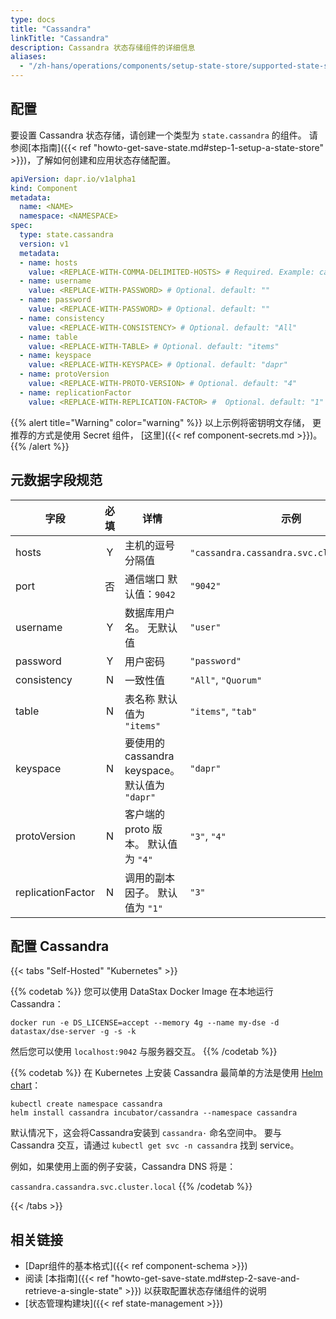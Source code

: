 ```yaml
---
type: docs
title: "Cassandra"
linkTitle: "Cassandra"
description: Cassandra 状态存储组件的详细信息
aliases:
  - "/zh-hans/operations/components/setup-state-store/supported-state-stores/setup-cassandra/"
---
```


## 配置

要设置 Cassandra 状态存储，请创建一个类型为 `state.cassandra` 的组件。 请参阅[本指南]({{< ref "howto-get-save-state.md#step-1-setup-a-state-store" >}})，了解如何创建和应用状态存储配置。

```yaml
apiVersion: dapr.io/v1alpha1
kind: Component
metadata:
  name: <NAME>
  namespace: <NAMESPACE>
spec:
  type: state.cassandra
  version: v1
  metadata:
  - name: hosts
    value: <REPLACE-WITH-COMMA-DELIMITED-HOSTS> # Required. Example: cassandra.cassandra.svc.cluster.local
  - name: username
    value: <REPLACE-WITH-PASSWORD> # Optional. default: ""
  - name: password
    value: <REPLACE-WITH-PASSWORD> # Optional. default: ""
  - name: consistency
    value: <REPLACE-WITH-CONSISTENCY> # Optional. default: "All"
  - name: table
    value: <REPLACE-WITH-TABLE> # Optional. default: "items"
  - name: keyspace
    value: <REPLACE-WITH-KEYSPACE> # Optional. default: "dapr"
  - name: protoVersion
    value: <REPLACE-WITH-PROTO-VERSION> # Optional. default: "4"
  - name: replicationFactor
    value: <REPLACE-WITH-REPLICATION-FACTOR> #  Optional. default: "1"
```

{{% alert title="Warning" color="warning" %}}
以上示例将密钥明文存储， 更推荐的方式是使用 Secret 组件， [这里]({{< ref component-secrets.md >}})。
{{% /alert %}}

## 元数据字段规范

| 字段                | 必填 | 详情                                    | 示例                                         |
| ----------------- |:--:| ------------------------------------- | ------------------------------------------ |
| hosts             | Y  | 主机的逗号分隔值                              | `"cassandra.cassandra.svc.cluster.local"`. |
| port              | 否  | 通信端口 默认值：`9042`                       | `"9042"`                                   |
| username          | Y  | 数据库用户名。 无默认值                          | `"user"`                                   |
| password          | Y  | 用户密码                                  | `"password"`                               |
| consistency       | N  | 一致性值                                  | `"All"`, `"Quorum"`                        |
| table             | N  | 表名称 默认值为 `"items"`                    | `"items"`, `"tab"`                         |
| keyspace          | N  | 要使用的cassandra keyspace。 默认值为 `"dapr"` | `"dapr"`                                   |
| protoVersion      | N  | 客户端的 proto 版本。 默认值为 `"4"`             | `"3"`, `"4"`                               |
| replicationFactor | N  | 调用的副本因子。 默认值为 `"1"`                   | `"3"`                                      |

## 配置 Cassandra

{{< tabs "Self-Hosted" "Kubernetes" >}}

{{% codetab %}}
您可以使用 DataStax Docker Image 在本地运行Cassandra：

```
docker run -e DS_LICENSE=accept --memory 4g --name my-dse -d datastax/dse-server -g -s -k
```

然后您可以使用 `localhost:9042` 与服务器交互。
{{% /codetab %}}

{{% codetab %}}
在 Kubernetes 上安装 Cassandra 最简单的方法是使用 [Helm chart](https://github.com/helm/charts/tree/master/incubator/cassandra)：

```
kubectl create namespace cassandra
helm install cassandra incubator/cassandra --namespace cassandra
```

默认情况下，这会将Cassandra安装到 `cassandra·` 命名空间中。 要与 Cassandra 交互，请通过 `kubectl get svc -n cassandra` 找到 service。

例如，如果使用上面的例子安装，Cassandra DNS 将是：

`cassandra.cassandra.svc.cluster.local`
{{% /codetab %}}

{{< /tabs >}}

## 相关链接
- [Dapr组件的基本格式]({{< ref component-schema >}})
- 阅读 [本指南]({{< ref "howto-get-save-state.md#step-2-save-and-retrieve-a-single-state" >}}) 以获取配置状态存储组件的说明
- [状态管理构建块]({{< ref state-management >}})
